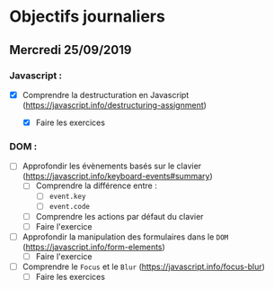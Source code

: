 # Objectifs journaliers

## Mercredi 25/09/2019

### Javascript :

  * [X] Comprendre la destructuration en Javascript (https://javascript.info/destructuring-assignment)
    * [X] Faire les exercices
  


### DOM : 

  * [ ] Approfondir les évènements basés sur le clavier (https://javascript.info/keyboard-events#summary)
    * [ ] Comprendre la différence entre : 
      * [ ] `event.key`
      * [ ] `event.code`
    * [ ] Comprendre les actions par défaut du clavier
    * [ ] Faire l'exercice

  * [ ] Approfondir la manipulation des formulaires dans le `DOM` (https://javascript.info/form-elements)
    * [ ] Faire l'exercice
  
  * [ ] Comprendre le `Focus` et le `Blur` (https://javascript.info/focus-blur)
    * [ ] Faire les exercices
